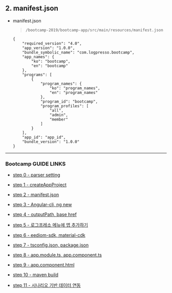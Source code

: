 ## 2. manifest.json
- manifest.json

	>`/bootcamp-2019/bootcamp-app/src/main/resources/manifest.json`

	```
	{
		"required_version": "4.0",
		"app_version": "1.0.0",
		"bundle_symbolic_name": "com.logpresso.bootcamp",
		"app_names": {
			"ko": "bootcamp",
			"en": "bootcamp"
		},
		"programs": [
			{
				"program_names": {
					"ko": "program_names", 
					"en": "program_names"
				},
				"program_id": "bootcamp",
				"program_profiles": [
					"all",
					"admin",
					"member"
				]
			}
		],
		"app_id": "app_id",
		"bundle_version": "1.0.0"
	}
	```

---
### Bootcamp GUIDE LINKS
* [step 0 - parser setting](step0.md)
	
* [step 1 - createAppProject](step1.md)

* [step 2 - manifest.json](step2.md)

* [step 3 - Angular-cli, ng new](step3.md)

* [step 4 - outputPath, base href](step4.md)

* [step 5 - 로그프레소 메뉴에 앱 추가하기](step5.md)

* [step 6 - eediom-sdk, material-cdk](step6.md)

* [step 7 - tsconfig.json, package.json](step7.md)

* [step 8 - app.module.ts, app.component.ts](step8.md)

* [step 9 - app.component.html](step9.md)

* [step 10 - maven build](step10.md)

* [step 11 - 시나리오 기반 데이터 연동](step11.md)